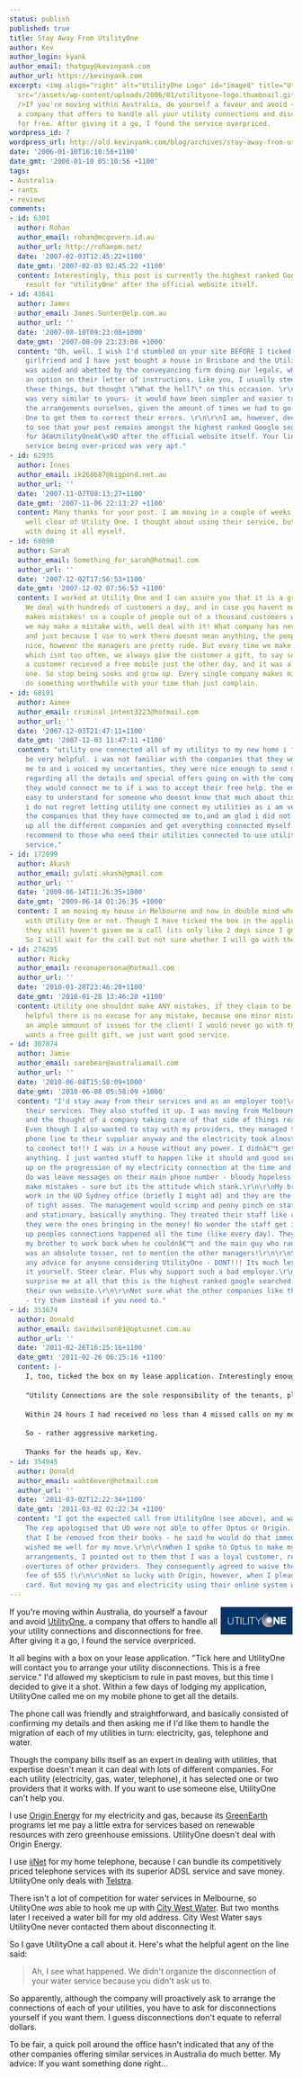 ```yaml
---
status: publish
published: true
title: Stay Away From UtilityOne
author: Kev
author_login: kyank
author_email: thatguy@kevinyank.com
author_url: https://kevinyank.com
excerpt: <img align="right" alt="UtilityOne Logo" id="image8" title="UtilityOne Logo"
  src="/assets/wp-content/uploads/2006/01/utilityone-logo.thumbnail.gif"
  />If you're moving within Australia, do yourself a favour and avoid <a href="http://www.utilityone.com.au/">UtilityOne</a>,
  a company that offers to handle all your utility connections and disconnections
  for free. After giving it a go, I found the service overpriced.
wordpress_id: 7
wordpress_url: http://old.kevinyank.com/blog/archives/stay-away-from-utilityone/
date: '2006-01-10T16:10:56+1100'
date_gmt: '2006-01-10 05:10:56 +1100'
tags:
- Australia
- rants
- reviews
comments:
- id: 6301
  author: Rohan
  author_email: rohan@mcgovern.id.au
  author_url: http://rohanpm.net/
  date: '2007-02-03T12:45:22+1100'
  date_gmt: '2007-02-03 02:45:22 +1100'
  content: Interestingly, this post is currently the highest ranked Google search
    result for "UtilityOne" after the official website itself.
- id: 43841
  author: James
  author_email: James.Sunter@elp.com.au
  author_url: ''
  date: '2007-08-10T09:23:08+1000'
  date_gmt: '2007-08-09 23:23:08 +1000'
  content: "Oh, well. I wish I'd stumbled on your site BEFORE I ticked the box! My
    girlfriend and I have just bought a house in Brisbane and the UtilityOne option
    was aided and abetted by the conveyancing firm doing our legals, who had it as
    an option on their letter of instructions. Like you, I usually steer away from
    these things, but thought \"What the hell?\" on this occasion. \r\n\r\nOur experience
    was very similar to yours- it would have been simpler and easier to have made
    the arrangements ourselves, given the amount of times we had to go back to Utility
    One to get them to correct their errors. \r\n\r\nI am, however, deeply satisfied
    to see that your post remains amongst the highest ranked Google search result
    for â€œUtilityOneâ€\x9D after the official website itself. Your line about their
    service being over-priced was very apt."
- id: 62935
  author: Innes
  author_email: ik268687@bigpond.net.au
  author_url: ''
  date: '2007-11-07T08:13:27+1100'
  date_gmt: '2007-11-06 22:13:27 +1100'
  content: Many thanks for your post. I am moving in a couple of weeks, and will steer
    well clear of Utility One. I thought about using their service, but have no problem
    with doing it all myself.
- id: 68090
  author: Sarah
  author_email: Something_for_sarah@hotmail.com
  author_url: ''
  date: '2007-12-02T17:56:53+1100'
  date_gmt: '2007-12-02 07:56:53 +1100'
  content: I worked at Utility One and I can assure you that it is a great service.
    We deal with hundreds of customers a day, and in case you havent noticed, everyone
    makes mistakes! so a couple of people out of a thousand customers we deal with
    we may make a mistake with, well deal with it! What company has never made mistakes?
    and just because I use to work there doesnt mean anything, the people there are
    nice, however the managers are pretty rude. But every time we make a mistake,
    which isnt too often, we always give the customer a gift, to say sorry, For example,
    a customer recieved a free mobile just the other day, and it was a very expensive
    one. So stop being sooks and grow up. Every single company makes mistakes, so
    do something worthwhile with your time than just complain.
- id: 68191
  author: Aimee
  author_email: criminal_intent3223@hotmail.com
  author_url: ''
  date: '2007-12-03T21:47:11+1100'
  date_gmt: '2007-12-03 11:47:11 +1100'
  content: "utility one connected all of my utilitys to my new home i found them to
    be very helpful. i was not familiar with the companies that they would connect
    me to and i voiced my uncertanties, they were nice enough to send me an e mail
    regarding all the details and special offers going on with the companies that
    they would connect me to if i was to accept their free help. the email was very
    easy to understand for someone who doesnt know that much about this sort of thing.
    i do not regret letting utility one connect my utilities as i am very happy with
    the companies that they have connected me to,and am glad i did not have to ring
    up all the different companies and get everything connected myself.\r\ni would
    recommend to those who need their utilities connected to use utility ones free
    service."
- id: 172099
  author: Akash
  author_email: gulati.akash@gmail.com
  author_url: ''
  date: '2009-06-14T11:26:35+1000'
  date_gmt: '2009-06-14 01:26:35 +1000'
  content: I am moving my house in Melbourne and now in double mind whether to go
    with Utility One or not. Though I have ticked the box in the application form,
    they still haven't given me a call (its only like 2 days since I got the confirmation).
    So I will wait for the call but not sure whether I will go with them or not.
- id: 274295
  author: Ricky
  author_email: rexonapersona@hotmail.com
  author_url: ''
  date: '2010-01-28T23:46:20+1100'
  date_gmt: '2010-01-28 13:46:20 +1100'
  content: Utility one shouldnt make ANY mistakes, if they claim to be good and or
    helpful there is no excuse for any mistake, because one minor mistake can cause
    an ample ammount of issues for the client! I would never go with them... No one
    wants a free guilt gift, we just want good service.
- id: 307074
  author: Jamie
  author_email: sarebear@australiamail.com
  author_url: ''
  date: '2010-06-08T15:58:09+1000'
  date_gmt: '2010-06-08 05:58:09 +1000'
  content: "I'd stay away from their services and as an employer too!\r\n\r\nI used
    their services. They also stuffed it up. I was moving from Melbourne to Brisbane
    and the thought of a company taking care of that side of things really appealed.
    Even though I also wanted to stay with my providers, they managed to connect my
    phone line to their supplier anyway and the electricity took almost two weeks
    to connect to!!! I was in a house without any power. I didnâ€™t get 'gift' or
    anything. I just wanted stuff to happen like it should and good service. I followed
    up on the progression of my electricity connection at the time and all I could
    do was leave messages on their main phone number - bloody hopeless. And people
    make mistakes - sure but its the attitude which stank.\r\n\r\nMy brother used
    work in the UO Sydney office (briefly I might ad) and they are the biggest bunch
    of tight asses. The management would scrimp and penny pinch on staff functions
    and stationary, basically anything. They treated their staff like crap considering
    they were the ones bringing in the money! No wonder the staff get it wrong. Stuffing
    up peoples connections happened all the time (like every day). They used to pressure
    my brother to work back when he couldnâ€™t and the main guy who ran the company
    was an absolute tosser, not to mention the other managers!\r\n\r\nSo if I have
    any advice for anyone considering UtilityOne - DONT!!! Its much less hassle doing
    it yourself. Steer clear. Plus why support such a bad employer.\r\n\r\nDoesnt
    surprise me at all that this is the highest ranked google searched item under
    their own website.\r\n\r\nNot sure what the other companies like this are like
    - try them instead if you need to."
- id: 353674
  author: Donald
  author_email: davidwilson01@optusnet.com.au
  author_url: ''
  date: '2011-02-26T16:25:16+1100'
  date_gmt: '2011-02-26 06:25:16 +1100'
  content: |-
    I, too, ticked the box on my lease application. Interestingly enough the agent repeated the recommendation in my lease offer:

    "Utility Connections are the sole responsibility of the tenants, please ensure that you make contact with the relevant Gas, Electricity, Water and Phone providers or utilise the free connection service via Utility One 13 18 19. This needs to be arranged at least 48 hours prior to the commencement date, [we] take no liability for utility connections." It seems the agents get a kickback.

    Within 24 hours I had received no less than 4 missed calls on my mobile and 2 text messages to contact UtilityOne urgently. A rep finally caught me. I told him I hadn't even signed the lease yet, and I would be in contact if I chose to avail myself of their services.

    So - rather aggressive marketing.

    Thanks for the heads up, Kev.
- id: 354945
  author: Donald
  author_email: waht6ever@hotmail.com
  author_url: ''
  date: '2011-03-02T12:22:34+1100'
  date_gmt: '2011-03-02 02:22:34 +1100'
  content: "I got the expected call from UtilityOne (see above), and was treated courteously.
    The rep apologised that UO were not able to offer Optus or Origin. So I requested
    that I be removed from their books - he said he would do that immediately and
    wished me well for my move.\r\n\r\nWhen I spoke to Optus to make my own reconnection
    arrangements, I pointed out to them that I was a loyal customer, resisting the
    overtures of other providers. They consequently agreed to waive the reconnection
    fee of $55 !\r\n\r\nNot so lucky with Origin, however, when I pleaded the loyalty
    card. But moving my gas and electricity using their online system was simple."
---
```

<p><img align="right" alt="UtilityOne Logo" id="image8" title="UtilityOne Logo" src="/assets/wp-content/uploads/2006/01/utilityone-logo.thumbnail.gif" />If you're moving within Australia, do yourself a favour and avoid <a href="http://www.utilityone.com.au/">UtilityOne</a>, a company that offers to handle all your utility connections and disconnections for free. After giving it a go, I found the service overpriced.<a id="more"></a><a id="more-7"></a></p>
<p>It all begins with a box on your lease application. "Tick here and UtilityOne will contact you to arrange your utility disconnections. This is a free service." I'd allowed my skepticism to rule in past moves, but this time I decided to give it a shot. Within a few days of lodging my application, UtilityOne called me on my mobile phone to get all the details.</p>
<p>The phone call was friendly and straightforward, and basically consisted of confirming my details and then asking me if I'd like them to handle the migration of each of my utilities in turn: electricity, gas, telephone and water.</p>
<p>Though the company bills itself as an expert in dealing with utilities, that expertise doesn't mean it can deal with lots of different companies. For each utility (electricity, gas, water, telephone), it has selected one or two providers that it works with. If you want to use someone else, UtilityOne can't help you.</p>
<p>I use <a href="http://www.originenergy.com.au/">Origin Energy</a> for my electricity and gas, because its  <a href="http://www.originenergy.com.au/home/home_subnav.php?pageid=1542#">GreenEarth</a> programs let me pay a little extra for services based on renewable resources with zero greenhouse emissions. UtilityOne doesn't deal with Origin Energy.</p>
<p>I use <a href="http://www.iinet.net.au/">iiNet</a> for my home telephone, because I can bundle its competitively priced telephone services with its superior ADSL service and save money. UtilityOne only deals with <a href="http://telstra.com/">Telstra</a>.</p>
<p>There isn't a lot of competition for water services in Melbourne, so UtilityOne <em>was</em> able to hook me up with <a href="http://www.citywestwater.com.au/">City West Water</a>. But two months later I received a water bill for my old address. City West Water says UtilityOne never contacted them about disconnecting it.</p>
<p>So I gave UtilityOne a call about it. Here's what the helpful agent on the line said:</p>
<blockquote><p>Ah, I see what happened. We didn't organize the disconnection of your water service because you didn't ask us to.</p></blockquote>
<p>So apparently, although the company will proactively ask to arrange the connections of each of your utilities, you have to ask for disconnections yourself if you want them. I guess disconnections don't equate to referral dollars.</p>
<p>To be fair, a quick poll around the office hasn't indicated that any of the other companies offering similar services in Australia do much better. My advice: If you want something done right...</p>
